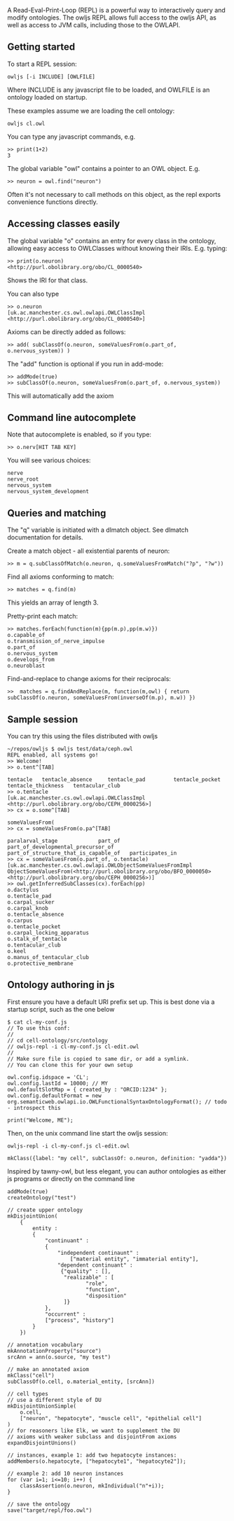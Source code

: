 A Read-Eval-Print-Loop (REPL) is a powerful way to interactively query
and modify ontologies. The owljs REPL allows full access to the owljs
API, as well as access to JVM calls, including those to the OWLAPI.

## Getting started

To start a REPL session:

    owljs [-i INCLUDE] [OWLFILE]

Where INCLUDE is any javascript file to be loaded, and OWLFILE is an
ontology loaded on startup.

These examples assume we are loading the cell ontology:

    owljs cl.owl

You can type any javascript commands, e.g.

    >> print(1+2)
    3

The global variable "owl" contains a pointer to an OWL object. E.g.

    >> neuron = owl.find("neuron")

Often it's not necessary to call methods on this object, as the repl
exports convenience functions directly.

## Accessing classes easily

The global variable "o" contains an entry for every class in the ontology,
allowing easy access to OWLClasses without knowing their
IRIs. E.g. typing:

    >> print(o.neuron)
    <http://purl.obolibrary.org/obo/CL_0000540>

Shows the IRI for that class.

You can also type

    >> o.neuron
    [uk.ac.manchester.cs.owl.owlapi.OWLClassImpl <http://purl.obolibrary.org/obo/CL_0000540>]

Axioms can be directly added as follows:

    >> add( subClassOf(o.neuron, someValuesFrom(o.part_of, o.nervous_system)) )

The "add" function is optional if you run in add-mode:

    >> addMode(true)
    >> subClassOf(o.neuron, someValuesFrom(o.part_of, o.nervous_system))

This will automatically add the axiom

## Command line autocomplete

Note that autocomplete is enabled, so if you type:

    >> o.nerv[HIT TAB KEY]

You will see various choices:

    nerve
    nerve_root                   
    nervous_system               
    nervous_system_development

## Queries and matching

The "q" variable is initiated with a dlmatch object. See dlmatch
documentation for details.

Create a match object - all existential parents of neuron:

    >> m = q.subClassOfMatch(o.neuron, q.someValuesFromMatch("?p", "?w"))

Find all axioms conforming to match:

    >> matches = q.find(m)

This yields an array of length 3.

Pretty-print each match:

    >> matches.forEach(function(m){pp(m.p),pp(m.w)})
    o.capable_of
    o.transmission_of_nerve_impulse
    o.part_of
    o.nervous_system
    o.develops_from
    o.neuroblast

Find-and-replace to change axioms for their reciprocals:

    >>  matches = q.findAndReplace(m, function(m,owl) { return subClassOf(o.neuron, someValuesFrom(inverseOf(m.p), m.w)) })



## Sample session

You can try this using the files distributed with owljs


```
~/repos/owljs $ owljs test/data/ceph.owl 
REPL enabled, all systems go!
>> Welcome!
>> o.tent^[TAB]

tentacle   tentacle_absence     tentacle_pad         tentacle_pocket      tentacle_thickness   tentacular_club
>> o.tentacle
[uk.ac.manchester.cs.owl.owlapi.OWLClassImpl <http://purl.obolibrary.org/obo/CEPH_0000256>]
>> cx = o.some^[TAB]

someValuesFrom(
>> cx = someValuesFrom(o.pa^[TAB]

paralarval_stage             part_of            part_of_developmental_precursor_of     part_of_structure_that_is_capable_of   participates_in
>> cx = someValuesFrom(o.part_of, o.tentacle)
[uk.ac.manchester.cs.owl.owlapi.OWLObjectSomeValuesFromImpl ObjectSomeValuesFrom(<http://purl.obolibrary.org/obo/BFO_0000050> <http://purl.obolibrary.org/obo/CEPH_0000256>)]
>> owl.getInferredSubClasses(cx).forEach(pp)
o.dactylus
o.tentacle_pad
o.carpal_sucker
o.carpal_knob
o.tentacle_absence
o.carpus
o.tentacle_pocket
o.carpal_locking_apparatus
o.stalk_of_tentacle
o.tentacular_club
o.keel
o.manus_of_tentacular_club
o.protective_membrane
```


## Ontology authoring in js

First ensure you have a default URI prefix set up. This is best done via a startup script, such as the one below

```
$ cat cl-my-conf.js 
// To use this conf:
//
// cd cell-ontology/src/ontology
// owljs-repl -i cl-my-conf.js cl-edit.owl
//
// Make sure file is copied to same dir, or add a symlink.
// You can clone this for your own setup

owl.config.idspace = 'CL';
owl.config.lastId = 10000; // MY
owl.defaultSlotMap = { created_by : "ORCID:1234" };
owl.config.defaultFormat = new org.semanticweb.owlapi.io.OWLFunctionalSyntaxOntologyFormat(); // todo - introspect this

print("Welcome, ME");
```

Then, on the unix command line start the owljs session:

```
owljs-repl -i cl-my-conf.js cl-edit.owl
```

```
mkClass({label: "my cell", subClassOf: o.neuron, definition: "yadda"})
```

Inspired by tawny-owl, but less elegant, you can author ontologies as either js programs or directly on the command line

```
addMode(true)
createOntology("test")

// create upper ontology
mkDisjointUnion(
    {
        entity : 
        {
            "continuant" : 
            {
                "independent continaunt" : 
                    ["material entity", "immaterial entity"],
                "dependent continuant" :
                 {"quality" : [],
                  "realizable" : [
                         "role",
                         "function",
                         "disposition"
                  ]}
            },
            "occurrent" : 
            ["process", "history"]
        }
    })

// annotation vocabulary
mkAnnotationProperty("source")
srcAnn = ann(o.source, "my test")

// make an annotated axiom
mkClass("cell")
subClassOf(o.cell, o.material_entity, [srcAnn])

// cell types
// use a different style of DU
mkDisjointUnionSimple(
    o.cell,
    ["neuron", "hepatocyte", "muscle cell", "epithelial cell"]
)
// for reasoners like Elk, we want to supplement the DU
// axioms with weaker subclass and disjointFrom axioms
expandDisjointUnions()

// instances, example 1: add two hepatocyte instances:
addMembers(o.hepatocyte, ["hepatocyte1", "hepatocyte2"]);

// example 2: add 10 neuron instances
for (var i=1; i<=10; i++) {
    classAssertion(o.neuron, mkIndividual("n"+i));
}

// save the ontology
save("target/repl/foo.owl")
```


